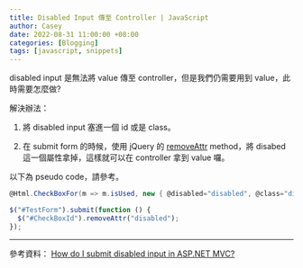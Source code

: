 ```yaml
---
title: Disabled Input 傳至 Controller | JavaScript
author: Casey
date: 2022-08-31 11:00:00 +08:00
categories: [Blogging]
tags: [javascript, snippets]
---
```


disabled input 是無法將 value 傳至 controller，但是我們仍需要用到 value，此時需要怎麼做?

解決辦法：

1.  將 disabled input 塞進一個 id 或是 class。

2.  在 submit form 的時候，使用 jQuery 的 [removeAttr](https://api.jquery.com/removeattr/) method，將 disabed 這一個屬性拿掉，這樣就可以在 controller 拿到 value 囉。

以下為 pseudo code，請參考。

```c#
@Html.CheckBoxFor(m => m.isUsed, new { @disabled="disabled", @class="disabledCheckbox"} )
```

```js
$("#TestForm").submit(function () {
  $("#CheckBoxId").removeAttr("disabled");
});
```

---

參考資料：
[How do I submit disabled input in ASP.NET MVC?](https://stackoverflow.com/questions/2700696/how-do-i-submit-disabled-input-in-asp-net-mvc/2724483)
